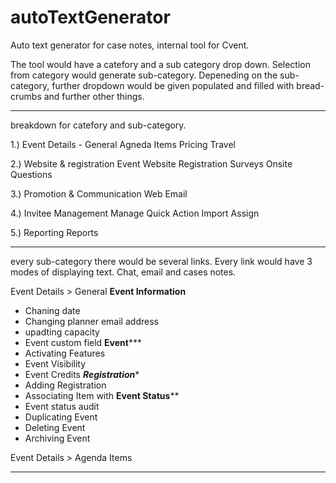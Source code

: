 # autoTextGenerator
Auto text generator for case notes, internal tool for Cvent.

The tool would have a catefory and a sub category drop down. Selection from category would generate sub-category.
Depeneding on the sub-category, further dropdown would be given populated and filled with bread-crumbs and further other things.


********************************************************
breakdown for catefory and sub-category.

1.) Event Details - 
General
Agneda Items
Pricing
Travel

2.) Website & registration 
Event Website
Registration
Surveys
Onsite
Questions

3.) Promotion & Communication
Web 
Email

4.) Invitee Management
Manage
Quick Action
Import
Assign

5.) Reporting
Reports

************************************************************
every sub-category there would be several links. Every link would have 3 modes of displaying text. Chat, email and cases notes.

Event Details > General
****Event Information****
- Chaning date
- Changing planner email address
- upadting capacity
- Event custom field
****Event*******
- Activating Features
- Event Visibility
- Event Credits
*****Registration******
- Adding Registration
- Associating Item with
****Event Status******
- Event status audit
- Duplicating Event
- Deleting Event
- Archiving Event

Event Details > Agenda Items
****
